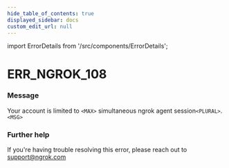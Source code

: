 ```yaml
---
hide_table_of_contents: true
displayed_sidebar: docs
custom_edit_url: null
---
```


import ErrorDetails from '/src/components/ErrorDetails';

# ERR_NGROK_108

### Message
Your account is limited to `<MAX>` simultaneous ngrok agent session`<PLURAL>`.
`<MSG>`

### Further help
If you're having trouble resolving this error, please reach out to [support@ngrok.com](mailto:support@ngrok.com?subject=Help%20with%20ERR_NGROK_108)

<ErrorDetails error='err_ngrok_108' />
